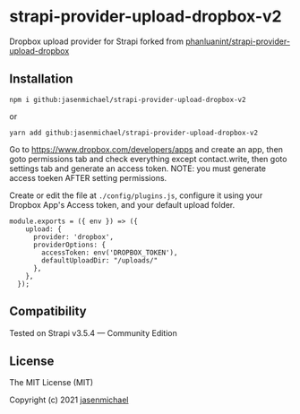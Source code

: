 # strapi-provider-upload-dropbox-v2

Dropbox upload provider for Strapi
forked from [phanluanint/strapi-provider-upload-dropbox](https://github.com/phanluanint/strapi-provider-upload-dropbox)

## Installation
```
npm i github:jasenmichael/strapi-provider-upload-dropbox-v2
````
or 
```
yarn add github:jasenmichael/strapi-provider-upload-dropbox-v2
````

Go to https://www.dropbox.com/developers/apps and create an app, then goto permissions tab and check everything except contact.write, then goto settings tab and generate an access token. NOTE: you must generate access toeken AFTER setting permissions.

Create or edit the file at `./config/plugins.js`, configure it using your Dropbox App's Access token, and your default upload folder.

```
module.exports = ({ env }) => ({
    upload: {
      provider: 'dropbox',
      providerOptions: {
        accessToken: env('DROPBOX_TOKEN'),
        defaultUploadDir: "/uploads/"
      },
    },
  });
```


## Compatibility
Tested on Strapi v3.5.4 — Community Edition


## License

The MIT License (MIT)

Copyright (c) 2021 [jasenmichael](https://github.com/jasenmichael)
